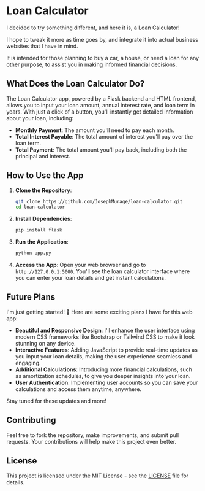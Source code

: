 # Loan Calculator

I decided to try something different, and here it is, a Loan Calculator!

I hope to tweak it more as time goes by, and integrate it into actual business websites that I have in mind.

It is intended for those planning to buy a car, a house, or need a loan for any other purpose, to assist you in making informed financial decisions.

## What Does the Loan Calculator Do?

The Loan Calculator app, powered by a Flask backend and HTML frontend, allows you to input your loan amount, annual interest rate, and loan term in years. With just a click of a button, you'll instantly get detailed information about your loan, including:

- **Monthly Payment**: The amount you'll need to pay each month.
- **Total Interest Payable**: The total amount of interest you'll pay over the loan term.
- **Total Payment**: The total amount you'll pay back, including both the principal and interest.

## How to Use the App

1. **Clone the Repository**:
   ```sh
   git clone https://github.com/JosephMurage/loan-calculator.git
   cd loan-calculator
   ```

2. **Install Dependencies**:
      ```sh
   pip install flask
   ```

3. **Run the Application**:
   ```sh
   python app.py
   ```

4. **Access the App**:
   Open your web browser and go to `http://127.0.0.1:5000`. You'll see the loan calculator interface where you can enter your loan details and get instant calculations.

## Future Plans

I'm just getting started! 🚀 Here are some exciting plans I have for this web app:

- **Beautiful and Responsive Design**: I'll enhance the user interface using modern CSS frameworks like Bootstrap or Tailwind CSS to make it look stunning on any device.
- **Interactive Features**: Adding JavaScript to provide real-time updates as you input your loan details, making the user experience seamless and engaging.
- **Additional Calculations**: Introducing more financial calculations, such as amortization schedules, to give you deeper insights into your loan.
- **User Authentication**: Implementing user accounts so you can save your calculations and access them anytime, anywhere.

Stay tuned for these updates and more!

## Contributing

Feel free to fork the repository, make improvements, and submit pull requests. Your contributions will help make this project even better.

## License

This project is licensed under the MIT License - see the [LICENSE](LICENSE) file for details.
